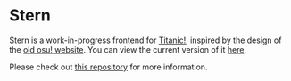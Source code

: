 
# Stern

Stern is a work-in-progress frontend for [Titanic!](https://github.com/osuTitanic/titanic), inspired by the design of the [old osu! website](https://old.ppy.sh). You can view the current version of it [here](https://osu.lekuru.xyz).

Please check out [this repository](https://github.com/osuTitanic/titanic) for more information.

